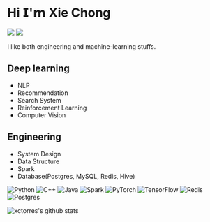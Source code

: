 # Hi 𝗜'𝗺 Xie Chong

[![](https://img.shields.io/badge/-@xctorres-%23181717?style=flat-square&logo=github)](https://github.com/xctorres)
[![](https://img.shields.io/website?color=0ab9e6&style=flat-square&up_message=xctorres&url=https%3A%2F%2Fxctorres.github.io/)](https://xctorres.github.io/)

I like both engineering and machine-learning stuffs. 
## Deep learning 
- NLP
- Recommendation  
- Search System 
- Reinforcement Learning  
- Computer Vision  

## Engineering
- System Design  
- Data Structure
- Spark  
- Database(Postgres, MySQL, Redis, Hive)

![Python](https://img.shields.io/badge/-Python-%231572B6?style=flat-square&logo=python&logoColor=white)
![C++](https://img.shields.io/badge/-C++-%23E44D27?style=flat-square&logo=c++)
![Java](https://img.shields.io/badge/-Java-007ACC?style=flat-square&logo=java)
![Spark](https://img.shields.io/badge/-Spark-%231572B6?style=flat-square&logo=Spark&logoColor=white)
![PyTorch](https://img.shields.io/badge/PyTorch-%23EE4C2C.svg?style=flat-square&logo=PyTorch&logoColor=white)
![TensorFlow](https://img.shields.io/badge/TensorFlow-%23FF6F00.svg?style=flat-square&logo=TensorFlow&logoColor=white)
![Redis](https://img.shields.io/badge/redis-%23DD0031.svg?style=flat-square&logo=redis&logoColor=white)
![Postgres](https://img.shields.io/badge/postgres-%23316192.svg?style=flat-square&logo=postgresql&logoColor=white) 

![xctorres's github stats](https://github-readme-stats.vercel.app/api?username=xcTorres&show_icons=true&theme=dracula)
